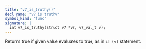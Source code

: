 ```yaml
---
title: "v7_is_truthy()"
decl_name: "v7_is_truthy"
symbol_kind: "func"
signature: |
  int v7_is_truthy(struct v7 *v7, v7_val_t v);
---
```


Returns true if given value evaluates to true, as in `if (v)` statement. 


